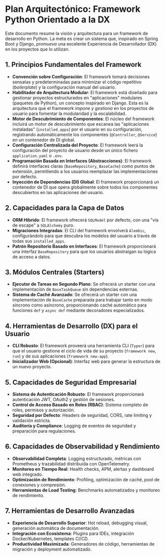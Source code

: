 # Plan Arquitectónico: Framework Python Orientado a la DX

Este documento resume la visión y arquitectura para un framework de desarrollo en Python. La meta es crear un sistema que, inspirado en Spring Boot y Django, *promueva* una excelente Experiencia de Desarrollador (DX) en los proyectos que lo utilizan.

## 1. Principios Fundamentales del Framework

- **Convención sobre Configuración**: El framework tomará decisiones sensatas y predeterminadas para minimizar el código repetitivo (*boilerplate*) y la configuración manual del usuario.
- **Habilitador de Arquitectura Modular**: El framework está diseñado para gestionar proyectos estructurados en "aplicaciones" modulares (paquetes de Python), un concepto inspirado en Django. Esta es la arquitectura que el framework *impone y gestiona* en los proyectos de usuario para fomentar la modularidad y la escalabilidad.
- **Motor de Descubrimiento de Componentes**: El núcleo del framework incluirá un motor de descubrimiento que escanea las "aplicaciones instaladas" (`installed_apps`) por el usuario en su configuración, registrando automáticamente los componentes (`@Controller`, `@Service`) en un contenedor de DI global.
- **Configuración Centralizada del Proyecto**: El framework leerá la configuración del proyecto de usuario desde un único fichero `application.yaml` o `.env`.
- **Programación Basada en Interfaces (Abstracciones)**: El framework definirá interfaces claras (`BaseRepository`, `BaseCache`) como puntos de extensión, permitiendo a los usuarios reemplazar las implementaciones por defecto.
- **Inyección de Dependencias (DI) Global**: El framework proporcionará un contenedor de DI que opera globalmente sobre todos los componentes descubiertos en las aplicaciones del usuario.

## 2. Capacidades para la Capa de Datos

- **ORM Híbrido**: El framework ofrecerá `SQLModel` por defecto, con una "vía de escape" a `SQLAlchemy` puro.
- **Migraciones Integradas**: El CLI del framework envolverá `Alembic`, configurándolo para que descubra los modelos del usuario a través de todas sus `installed_apps`.
- **Patrón Repositorio Basado en Interfaces**: El framework proporcionará una interfaz `BaseRepository` para que los usuarios abstraigan su lógica de acceso a datos.

## 3. Módulos Centrales (Starters)

- **Ejecutor de Tareas en Segundo Plano**: Se ofrecerá un starter con una implementación de `BaseTaskQueue` sin dependencias externas.
- **Sistema de Caché Avanzado**: Se ofrecerá un starter con una implementación de `BaseCache` preparada para trabajar tanto en modo síncrono como asíncrono, proporcionando caché automático para funciones `def` y `async def` mediante decoradores especializados.

## 4. Herramientas de Desarrollo (DX) para el Usuario

- **CLI Robusto**: El framework proveerá una herramienta CLI (`Typer`) para que el usuario gestione el ciclo de vida de su proyecto (`framework new`, `run`) y de sus aplicaciones (`framework new-app`).
- **Inicializador Web (Opcional)**: Interfaz web para generar la estructura de un nuevo proyecto.

## 5. Capacidades de Seguridad Empresarial

- **Sistema de Autenticación Robusto**: El framework proporcionará autenticación JWT, OAuth2 y gestión de sesiones.
- **Control de Acceso Basado en Roles (RBAC)**: Sistema completo de roles, permisos y autorización.
- **Seguridad por Defecto**: Headers de seguridad, CORS, rate limiting y validación estricta.
- **Auditoría y Compliance**: Logging de eventos de seguridad y preparación para regulaciones.

## 6. Capacidades de Observabilidad y Rendimiento

- **Observabilidad Completa**: Logging estructurado, métricas con Prometheus y trazabilidad distribuida con OpenTelemetry.
- **Monitoreo en Tiempo Real**: Health checks, APM, alertas y dashboard web integrado.
- **Optimización de Rendimiento**: Profiling, optimización de caché, pool de conexiones y compresión.
- **Herramientas de Load Testing**: Benchmarks automatizados y monitoreo de rendimiento.

## 7. Herramientas de Desarrollo Avanzadas

- **Experiencia de Desarrollo Superior**: Hot reload, debugging visual, generación automática de documentación.
- **Integración con Ecosistema**: Plugins para IDEs, integración Docker/Kubernetes, templates CI/CD.
- **Productividad Maximizada**: Generadores de código, herramientas de migración y deployment automatizado.
